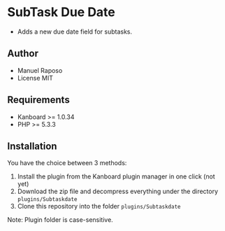 SubTask Due Date
===============

- Adds a new due date field for subtasks.

Author
------

- Manuel Raposo
- License MIT

Requirements
------------

- Kanboard >= 1.0.34
- PHP >= 5.3.3

Installation
------------

You have the choice between 3 methods:

1. Install the plugin from the Kanboard plugin manager in one click (not yet)
2. Download the zip file and decompress everything under the directory `plugins/Subtaskdate`
3. Clone this repository into the folder `plugins/Subtaskdate`

Note: Plugin folder is case-sensitive.
